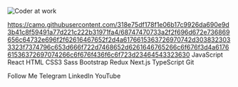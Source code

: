 ![Coder at work](https://media.giphy.com/media/qgQUggAC3Pfv687qPC/giphy.gif)

https://camo.githubusercontent.com/318e75df178f1e06b17c9926da690e9d3b41c8f59491a77d221c222b31971fa4/68747470733a2f2f696d672e736869656c64732e696f2f62616467652f2d4a6176615363726970742d3038323033323f7374796c653d666f722d7468652d6261646765266c6f676f3d4a617661536372697074266c6f676f436f6c6f723d23464543323630 JavaScript React HTML CSS3 Sass Bootstrap Redux Next.js TypeScript Git

Follow Me
Telegram LinkedIn YouTube
